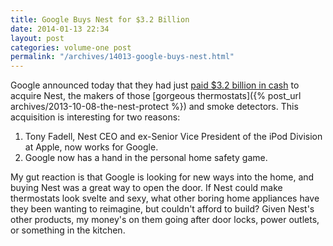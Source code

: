 ```yaml
---
title: Google Buys Nest for $3.2 Billion
date: 2014-01-13 22:34
layout: post
categories: volume-one post
permalink: "/archives/14013-google-buys-nest.html"
---
```



Google announced today that they had just [paid $3.2 billion in cash](http://investor.google.com/releases/2014/0113.html) to acquire Nest, the makers of those [gorgeous thermostats]({% post_url archives/2013-10-08-the-nest-protect %}) and smoke detectors. This acquisition is interesting for two reasons: 

1. Tony Fadell, Nest CEO and ex-Senior Vice President of the iPod Division at Apple, now works for Google. 
2. Google now has a hand in the personal home safety game. 

My gut reaction is that Google is looking for new ways into the home, and buying Nest was a great way to open the door. If Nest could make thermostats look svelte and sexy, what other boring home appliances have they been wanting to reimagine, but couldn't afford to build? Given Nest's other products, my money's on them going after door locks, power outlets, or something in the kitchen. 
